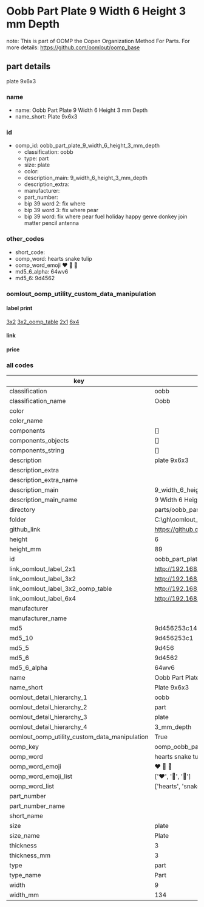 # Oobb Part Plate 9 Width 6 Height 3 mm Depth  

note: This is part of OOMP the Oopen Organization Method For Parts. For more details: https://github.com/oomlout/oomp_base

##  part details
  



plate 9x6x3



### name
* name: Oobb Part Plate 9 Width 6 Height 3 mm Depth
* name_short: Plate 9x6x3 
### id
* oomp_id: oobb_part_plate_9_width_6_height_3_mm_depth
  * classification: oobb
  * type: part
  * size: plate
  * color: 
  * description_main: 9_width_6_height_3_mm_depth
  * description_extra: 
  * manufacturer: 
  * part_number: 
  * bip 39 word 2: fix where
  * bip 39 word 3: fix where pear
  * bip 39 word: fix where pear fuel holiday happy genre donkey join matter pencil antenna

### other_codes
* short_code: 
* oomp_word: hearts snake tulip
* oomp_word_emoji :hearts: :snake: :tulip:
* md5_6_alpha: 64wv6
* md5_6: 9d4562






### oomlout_oomp_utility_custom_data_manipulation
#### label print
[3x2](http://192.168.1.245:1112/?label=oomp%2064wv6)
[3x2_oomp_table](http://192.168.1.108:1112/?label=oomp%2064wv6)
[2x1](http://192.168.1.242:1112/?label=oomp%2064wv6)
[6x4](http://192.168.1.55:1112/?label=oomp%2064wv6)    

#### link

                              

#### price







### all codes 
| key | value |  
| --- | --- |  
| classification | oobb |  
| classification_name | Oobb |  
| color |  |  
| color_name |  |  
| components | [] |  
| components_objects | [] |  
| components_string | [] |  
| description | plate 9x6x3 |  
| description_extra |  |  
| description_extra_name |  |  
| description_main | 9_width_6_height_3_mm_depth |  
| description_main_name | 9 Width 6 Height 3 mm Depth |  
| directory | parts/oobb_part_plate_9_width_6_height_3_mm_depth |  
| folder | C:\gh\oomlout_oobb_version_4_generated_parts\things\oobb_part_plate_9_width_6_height_3_mm_depth |  
| github_link | https://github.com/oomlout/oomlout_oomp_part_src/tree/main/parts/oobb_part_plate_9_width_6_height_3_mm_depth |  
| height | 6 |  
| height_mm | 89 |  
| id | oobb_part_plate_9_width_6_height_3_mm_depth |  
| link_oomlout_label_2x1 | http://192.168.1.242:1112/?label=oomp%2064wv6 |  
| link_oomlout_label_3x2 | http://192.168.1.245:1112/?label=oomp%2064wv6 |  
| link_oomlout_label_3x2_oomp_table | http://192.168.1.108:1112/?label=oomp%2064wv6 |  
| link_oomlout_label_6x4 | http://192.168.1.55:1112/?label=oomp%2064wv6 |  
| manufacturer |  |  
| manufacturer_name |  |  
| md5 | 9d456253c1412c21a3b665df443e92c0 |  
| md5_10 | 9d456253c1 |  
| md5_5 | 9d456 |  
| md5_6 | 9d4562 |  
| md5_6_alpha | 64wv6 |  
| name | Oobb Part Plate 9 Width 6 Height 3 mm Depth |  
| name_short | Plate 9x6x3  |  
| oomlout_detail_hierarchy_1 | oobb |  
| oomlout_detail_hierarchy_2 | part |  
| oomlout_detail_hierarchy_3 | plate |  
| oomlout_detail_hierarchy_4 | 3_mm_depth |  
| oomlout_oomp_utility_custom_data_manipulation | True |  
| oomp_key | oomp_oobb_part_plate_9_width_6_height_3_mm_depth |  
| oomp_word | hearts snake tulip |  
| oomp_word_emoji | :hearts: :snake: :tulip: |  
| oomp_word_emoji_list | [':hearts:', ':snake:', ':tulip:'] |  
| oomp_word_list | ['hearts', 'snake', 'tulip'] |  
| part_number |  |  
| part_number_name |  |  
| short_name |  |  
| size | plate |  
| size_name | Plate |  
| thickness | 3 |  
| thickness_mm | 3 |  
| type | part |  
| type_name | Part |  
| width | 9 |  
| width_mm | 134 |  
